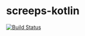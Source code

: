 # screeps-kotlin
[![Build Status](https://travis-ci.org/Rhinomcd/screeps-kotlin.svg?branch=master)](https://travis-ci.org/Rhinomcd/screeps-kotlin)
